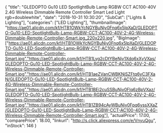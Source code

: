 {
	"title": "GLEDOPTO Gu10 LED SpotlightBulb Lamp RGBW CCT AC100-40V 2.4G Wireless Dimmable Remote Controller Smart Led Light rgb+doublewhite",
	"date": "2018-10-31 10:30:20",
	"SubCat": ["Lights & Lighting"],
	"categories": ["LED Lighting"],
	"thumbnailImage": "https://ae01.alicdn.com/kf/HTB1OWkYcNGYBuNjy0Fnq6x5lpXaD/GLEDOPTO-Gu10-LED-SpotlightBulb-Lamp-RGBW-CCT-AC100-40V-2-4G-Wireless-Dimmable-Remote-Controller-Smart.jpg_220x220.jpg",
	"BigImage": ["https://ae01.alicdn.com/kf/HTB1OWkYcNGYBuNjy0Fnq6x5lpXaD/GLEDOPTO-Gu10-LED-SpotlightBulb-Lamp-RGBW-CCT-AC100-40V-2-4G-Wireless-Dimmable-Remote-Controller-Smart.jpg","https://ae01.alicdn.com/kf/HTB1Lvg2cDtYBeNjy1Xdq6xXyVXas/GLEDOPTO-Gu10-LED-SpotlightBulb-Lamp-RGBW-CCT-AC100-40V-2-4G-Wireless-Dimmable-Remote-Controller-Smart.jpg","https://ae01.alicdn.com/kf/HTB1aeZVanCWBKNjSZFtq6yC3FXaN/GLEDOPTO-Gu10-LED-SpotlightBulb-Lamp-RGBW-CCT-AC100-40V-2-4G-Wireless-Dimmable-Remote-Controller-Smart.jpg","https://ae01.alicdn.com/kf/HTB1BEi2cuSSBuNjy0Flq6zBpVXaz/GLEDOPTO-Gu10-LED-SpotlightBulb-Lamp-RGBW-CCT-AC100-40V-2-4G-Wireless-Dimmable-Remote-Controller-Smart.jpg","https://ae01.alicdn.com/kf/HTB1ZB94cAyWBuNjy0Fpq6yssXXaZ/GLEDOPTO-Gu10-LED-SpotlightBulb-Lamp-RGBW-CCT-AC100-40V-2-4G-Wireless-Dimmable-Remote-Controller-Smart.jpg"],
	"actualPrice": 17.00,
	"comparePrice": 18.00,
	"linkurl": "http://s.click.aliexpress.com/e/VnyuQgu",
	"inStock": 146
}
